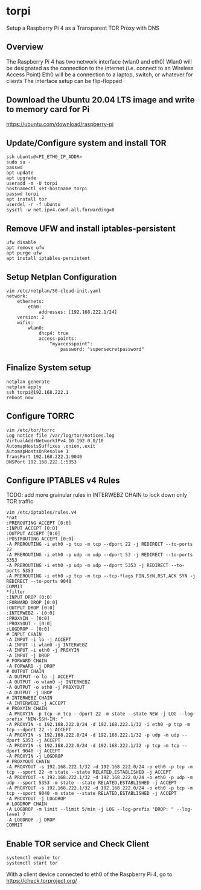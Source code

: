# torpi
Setup a Raspberry Pi 4 as a Transparent TOR Proxy with DNS

## Overview
The Raspberry Pi 4 has two network interface (wlan0 and eth0)
Wlan0 will be designated as the connection to the internet (i.e. connect to an Wireless Access Point)
Eth0 will be a connection to a laptop, switch, or whatever for clients
The interface setup can be flip-flopped

## Download the Ubuntu 20.04 LTS image and write to memory card for Pi
https://ubuntu.com/download/raspberry-pi

## Update/Configure system and install TOR
```
ssh ubuntu@<PI_ETH0_IP_ADDR>
sudo su -
passwd
apt update
apt upgrade
useradd -m -U torpi
hostnamectl set-hostname torpi
passwd torpi
apt install tor
userdel -r -f ubuntu
sysctl -w net.ipv4.conf.all.forwarding=0
```

## Remove UFW and install iptables-persistent
```
ufw disable
apt remove ufw
apt purge ufw
apt install iptables-persistent
```

## Setup Netplan Configuration
```
vim /etc/netplan/50-cloud-init.yaml
network:
    ethernets:
        eth0:
            addresses: [192.168.222.1/24]
    version: 2
    wifis:
        wlan0:
            dhcp4: true
            access-points:
                "myaccesspoint":
                    password: "supersecretpassword"
```

## Finalize System setup
```
netplan generate
netplan apply
ssh torpi@192.168.222.1
reboot now
```

## Configure TORRC
```
vim /etc/tor/torrc
Log notice file /var/log/tor/notices.log
VirtualAddrNetworkIPv4 10.192.0.0/10
AutomapHostsSuffixes .onion,.exit
AutomapHostsOnResolve 1
TransPort 192.168.222.1:9040
DNSPort 192.168.222.1:5353
```

## Configure IPTABLES v4 Rules
TODO: add more grainular rules in INTERWEBZ CHAIN to lock down only TOR traffic
```
vim /etc/iptables/rules.v4
*nat
:PREROUTING ACCEPT [0:0]
:INPUT ACCEPT [0:0]
:OUTPUT ACCEPT [0:0]
:POSTROUTING ACCEPT [0:0]
-A PREROUTING -i eth0 -p tcp -m tcp --dport 22 -j REDIRECT --to-ports 22
-A PREROUTING -i eth0 -p udp -m udp --dport 53 -j REDIRECT --to-ports 5353
-A PREROUTING -i eth0 -p udp -m udp --dport 5353 -j REDIRECT --to-ports 5353
-A PREROUTING -i eth0 -p tcp -m tcp --tcp-flags FIN,SYN,RST,ACK SYN -j REDIRECT --to-ports 9040
COMMIT
*filter
:INPUT DROP [0:0]
:FORWARD DROP [0:0]
:OUTPUT DROP [0:0]
:INTERWEBZ - [0:0]
:PROXYIN - [0:0]
:PROXYOUT - [0:0]
:LOGDROP - [0:0]
# INPUT CHAIN
-A INPUT -i lo -j ACCEPT
-A INPUT -i wlan0 -j INTERWEBZ
-A INPUT -i eth0 -j PROXYIN
-A INPUT -j DROP
# FORWARD CHAIN
-A FORWARD -j DROP
# OUTPUT CHAIN
-A OUTPUT -o lo -j ACCEPT
-A OUTPUT -o wlan0 -j INTERWEBZ
-A OUTPUT -o eth0 -j PROXYOUT
-A OUTPUT -j DROP
# INTERWEBZ CHAIN
-A INTERWEBZ -j ACCEPT
# PROXYIN CHAIN
-A PROXYIN -p tcp -m tcp --dport 22 -m state --state NEW -j LOG --log-prefix "NEW-SSH-IN: "
-A PROXYIN -s 192.168.222.0/24 -d 192.168.222.1/32 -i eth0 -p tcp -m tcp --dport 22 -j ACCEPT
-A PROXYIN -s 192.168.222.0/24 -d 192.168.222.1/32 -p udp -m udp --dport 5353 -j ACCEPT
-A PROXYIN -s 192.168.222.0/24 -d 192.168.222.1/32 -p tcp -m tcp --dport 9040 -j ACCEPT
-A PROXYIN -j LOGDROP
# PROXYOUT CHAIN
-A PROXYOUT -s 192.168.222.1/32 -d 192.168.222.0/24 -o eth0 -p tcp -m tcp --sport 22 -m state --state RELATED,ESTABLISHED -j ACCEPT
-A PROXYOUT -s 192.168.222.1/32 -d 192.168.222.0/24 -o eth0 -p udp -m udp --sport 5353 -m state --state RELATED,ESTABLISHED -j ACCEPT
-A PROXYOUT -s 192.168.222.1/32 -d 192.168.222.0/24 -o eth0 -p tcp -m tcp --sport 9040 -m state --state RELATED,ESTABLISHED -j ACCEPT
-A PROXYOUT -j LOGDROP
# LOGDROP CHAIN
-A LOGDROP -m limit --limit 5/min -j LOG --log-prefix "DROP: " --log-level 7
-A LOGDROP -j DROP
COMMIT
```

## Enable TOR service and Check Client
```
systemctl enable tor
systemctl start tor
```

With a client device connected to eth0 of the Raspberry Pi 4, go to 
https://check.torproject.org/

